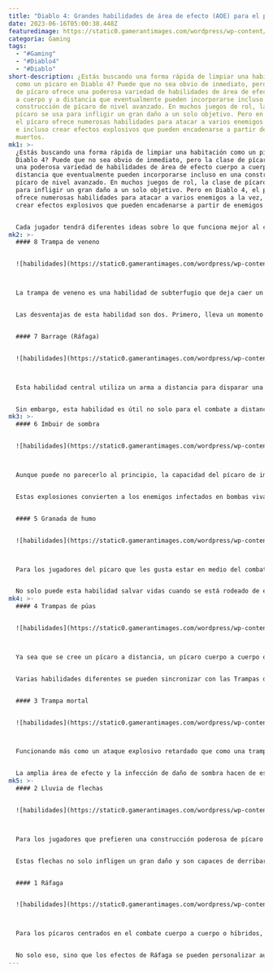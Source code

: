 ```yaml
---
title: "Diablo 4: Grandes habilidades de área de efecto (AOE) para el pícaro"
date: 2023-06-16T05:00:38.448Z
featuredimage: https://static0.gamerantimages.com/wordpress/wp-content/uploads/2023/06/diablo-4-best-rogue-aoe-abilities.jpg?q=50&fit=contain&w=1140&h=&dpr=1.5
categoria: Gaming
tags:
  - "#Gaming"
  - "#Diablo4"
  - "#Diablo"
short-description: ¿Estás buscando una forma rápida de limpiar una habitación
  como un pícaro en Diablo 4? Puede que no sea obvio de inmediato, pero la clase
  de pícaro ofrece una poderosa variedad de habilidades de área de efecto cuerpo
  a cuerpo y a distancia que eventualmente pueden incorporarse incluso en una
  construcción de pícaro de nivel avanzado. En muchos juegos de rol, la clase de
  pícaro se usa para infligir un gran daño a un solo objetivo. Pero en Diablo 4,
  el pícaro ofrece numerosas habilidades para atacar a varios enemigos a la vez,
  e incluso crear efectos explosivos que pueden encadenarse a partir de enemigos
  muertos.
mk1: >-
  ¿Estás buscando una forma rápida de limpiar una habitación como un pícaro en
  Diablo 4? Puede que no sea obvio de inmediato, pero la clase de pícaro ofrece
  una poderosa variedad de habilidades de área de efecto cuerpo a cuerpo y a
  distancia que eventualmente pueden incorporarse incluso en una construcción de
  pícaro de nivel avanzado. En muchos juegos de rol, la clase de pícaro se usa
  para infligir un gran daño a un solo objetivo. Pero en Diablo 4, el pícaro
  ofrece numerosas habilidades para atacar a varios enemigos a la vez, e incluso
  crear efectos explosivos que pueden encadenarse a partir de enemigos muertos.


  Cada jugador tendrá diferentes ideas sobre lo que funciona mejor al crear su construcción de pícaro. Independientemente de qué tipo de pícaro quiera ser el jugador, generalmente es una buena idea tener al menos una habilidad de área de efecto para eliminar a los enemigos más débiles cuando sea necesario. Con ese fin, aquí están las mejores habilidades de área de efecto del pícaro para limpiar una habitación.
mk2: >-
  #### 8 Trampa de veneno


  ![habilidades](https://static0.gamerantimages.com/wordpress/wp-content/uploads/2023/06/diablo-4-poison-trap.jpg?q=50&fit=crop&w=1500&dpr=1.5 "habilidades")



  La trampa de veneno es una habilidad de subterfugio que deja caer un pequeño dispositivo malicioso capaz de infligir un daño significativo a los enemigos con el tiempo. Cuando se activa, la trampa libera una nube de gases tóxicos, envenenando a los enemigos e infligiendo daño por veneno con el tiempo.


  Las desventajas de esta habilidad son dos. Primero, lleva un momento armarla, lo que significa que los jugadores tendrán que colocarla en el momento adecuado. En segundo lugar, un enemigo debe caminar hacia la trampa para que se active, lo que puede dificultar su uso contra oponentes a distancia. Sin embargo, poder colocar hasta cuatro de estas trampas a la vez significa que los jugadores pueden bloquear eficazmente pequeños pasajes con minas terrestres letales.


  #### 7 Barrage (Ráfaga)


  ![habilidades](https://static0.gamerantimages.com/wordpress/wp-content/uploads/2023/06/diablo-4-barrage.jpg?q=50&fit=crop&w=1500&dpr=1.5 "habilidades")



  Esta habilidad central utiliza un arma a distancia para disparar una pequeña ráfaga de flechas y eliminar a las multitudes desde lejos. El número de flechas disparadas se puede ajustar o aumentar con las características de especialización de clase. Funciona excelentemente para aplicar efectos de estado a multitudes de enemigos. Esta habilidad también se puede intercambiar como parte de una construcción de disparo rápido para permitir el control de multitudes a distancia.


  Sin embargo, esta habilidad es útil no solo para el combate a distancia. Cuando se enfrenta a enemigos cercanos, este ataque funciona más como una escopeta, acumulando el daño de múltiples flechas que golpean al mismo objetivo.
mk3: >-
  #### 6 Imbuir de sombra


  ![habilidades](https://static0.gamerantimages.com/wordpress/wp-content/uploads/2023/06/collage-maker-15-jun-2023-04-19-pm-8837.jpg?q=50&fit=crop&w=1500&dpr=1.5 "habilidades")



  Aunque puede no parecerlo al principio, la capacidad del pícaro de imbuir sus ataques con daño de sombra en realidad permite algunos efectos de área de efecto excelentes. La imbuición de sombra agrega un efecto a ciertas habilidades que infecta a los enemigos con sombras, causando un daño grave después de cierto tiempo transcurrido. Alternativamente, la habilidad crea una explosión si los enemigos son asesinados antes de que expire este tiempo.


  Estas explosiones convierten a los enemigos infectados en bombas vivas (o no muertas) esperando a que el jugador las haga estallar. Con ciertos ajustes, este daño de sombra se puede hacer que se propague y cree una reacción en cadena de esbirros explotando. Además, es impresionante para los jugadores ver sus armas únicas del pícaro envueltas en sombras retorcidas.


  #### 5 Granada de humo


  ![habilidades](https://static0.gamerantimages.com/wordpress/wp-content/uploads/2023/06/diablo-4-smoke-grenade.jpg?q=50&fit=crop&w=1500&dpr=1.5 "habilidades")



  Para los jugadores del pícaro que les gusta estar en medio del combate cuerpo a cuerpo, la Granada de humo es una habilidad muy recomendada. Si bien puede no matar enemigos por sí misma, inflige el efecto Aturdido, que impide por completo que los enemigos ataquen durante unos segundos.


  No solo puede esta habilidad salvar vidas cuando se está rodeado de enemigos, sino que el increíble potencial defensivo de la Granada de humo también se puede convertir en ofensivo. Algunos ajustes y habilidades pasivas se pueden combinar con la granada de humo para aturdir, derribar o aplicar el efecto de vulnerabilidad a los enemigos.
mk4: >-
  #### 4 Trampas de púas


  ![habilidades](https://static0.gamerantimages.com/wordpress/wp-content/uploads/2023/06/diablo-4-caltrops.jpg?q=50&fit=crop&w=1500&dpr=1.5 "habilidades")



  Ya sea que se cree un pícaro a distancia, un pícaro cuerpo a cuerpo o algo intermedio, es difícil superar a las Trampas de púas cuando se trata de evitar peligros y controlar multitudes. No solo esta habilidad crea un área dañina frente al jugador que ralentiza a los enemigos, sino que también provoca un salto hacia atrás. Esto puede ayudar a los jugadores a distancia a mantenerse por delante de los enemigos y sacar a los jugadores cuerpo a cuerpo de situaciones difíciles.


  Varias habilidades diferentes se pueden sincronizar con las Trampas de púas para aumentar el daño que infligen o para causar efectos debilitantes adicionales en aquellos atrapados en ellas. La versatilidad de las Trampas de púas las convierte en una gran adición a muchas construcciones de personajes únicas y creativas.


  #### 3 Trampa mortal


  ![habilidades](https://static0.gamerantimages.com/wordpress/wp-content/uploads/2023/06/diablo-4-death-trap.jpg?q=50&fit=crop&w=1500&dpr=1.5 "habilidades")



  Funcionando más como un ataque explosivo retardado que como una trampa real, la Trampa mortal es una habilidad definitiva devastadora capaz de eliminar grandes multitudes de enemigos de un solo golpe. La desventaja, al igual que con todas las habilidades definitivas, es que lleva un tiempo recargarse.m


  La amplia área de efecto y la infección de daño de sombra hacen de esta habilidad una pareja ideal para otras habilidades de área de efecto, como la Imbuición de sombra y las Trampas de púas. Por supuesto, los enemigos tendrán que caminar hacia ella primero.
mk5: >-
  #### 2 Lluvia de flechas


  ![habilidades](https://static0.gamerantimages.com/wordpress/wp-content/uploads/2023/06/diablo-4-rain-of-arrows-1.jpg?q=50&fit=crop&w=1500&dpr=1.5 "habilidades")



  Para los jugadores que prefieren una construcción poderosa de pícaro a distancia, esta habilidad ofrece un ataque mortal y debilitante capaz de empujar y derribar a los enemigos. Otra habilidad definitiva, la Lluvia de flechas produce dos oleadas de flechas que caen desde arriba y se extienden desde el jugador en un cono un momento después de ser disparadas.


  Estas flechas no solo infligen un gran daño y son capaces de derribar a los enemigos, sino que también se pueden potenciar con una de las imbuiciones elementales del pícaro. Cuando se combina con la imbuición de hielo o de sombra, esta habilidad puede mantener a raya a hordas de enemigos o limpiar una multitud entera de un solo ataque.


  #### 1 Ráfaga


  ![habilidades](https://static0.gamerantimages.com/wordpress/wp-content/uploads/2023/06/diablo-4-flurry-1.jpg?q=50&fit=crop&w=1500&dpr=1.5 "habilidades")



  Para los pícaros centrados en el combate cuerpo a cuerpo o híbridos, Ráfaga es una habilidad central imprescindible que convierte el ataque cuerpo a cuerpo estándar del jugador en un feroz ataque bifurcado. Esta habilidad golpea a los enemigos en un arco frente al jugador y se puede potenciar para absorber la salud de los enemigos controlados en la multitud, aumentando la capacidad de supervivencia de los personajes cuerpo a cuerpo.


  No solo eso, sino que los efectos de Ráfaga se pueden personalizar aún más con ciertas especializaciones de pícaro o imbuiciones elementales. Esta habilidad se sincroniza especialmente bien con los puntos de combo y los efectos de vulnerabilidad.
---
```

